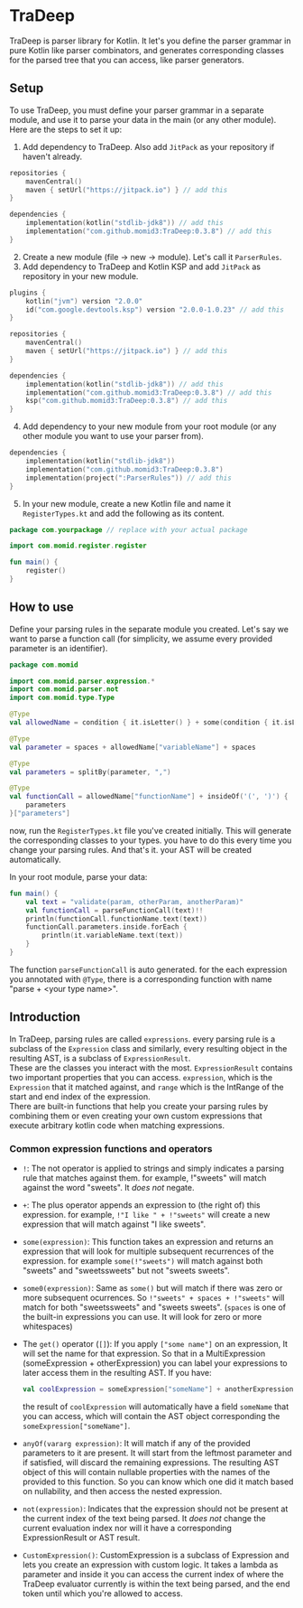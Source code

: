 # TraDeep
TraDeep is parser library for Kotlin. It let's you define the parser grammar in pure Kotlin like parser combinators, and generates corresponding classes for the parsed tree that you can access, like parser generators.
## Setup
To use TraDeep, you must define your parser grammar in a separate module, and use it to parse your data in the main (or any other module). Here are the steps to set it up:
1. Add dependency to TraDeep. Also add `JitPack` as your repository if haven't already.
```kotlin
repositories {
    mavenCentral()
    maven { setUrl("https://jitpack.io") } // add this
}

dependencies {
    implementation(kotlin("stdlib-jdk8")) // add this
    implementation("com.github.momid3:TraDeep:0.3.8") // add this
}
```

2. Create a new module (file -> new -> module). Let's call it `ParserRules`.
3. Add dependency to TraDeep and Kotlin KSP and add `JitPack` as repository in your new module.

```kotlin
plugins {
    kotlin("jvm") version "2.0.0"
    id("com.google.devtools.ksp") version "2.0.0-1.0.23" // add this
}

repositories {
    mavenCentral()
    maven { setUrl("https://jitpack.io") } // add this
}

dependencies {
    implementation(kotlin("stdlib-jdk8")) // add this
    implementation("com.github.momid3:TraDeep:0.3.8") // add this
    ksp("com.github.momid3:TraDeep:0.3.8") // add this
}
```
4. Add dependency to your new module from your root module (or any other module you want to use your parser from).
```kotlin
dependencies {
    implementation(kotlin("stdlib-jdk8"))
    implementation("com.github.momid3:TraDeep:0.3.8")
    implementation(project(":ParserRules")) // add this
}
```
5. In your new module, create a new Kotlin file and name it `RegisterTypes.kt` and add the following as its content.
```kotlin
package com.yourpackage // replace with your actual package

import com.momid.register.register

fun main() {
    register()
}

```

## How to use
Define your parsing rules in the separate module you created.
Let's say we want to parse a function call (for simplicity, we assume every provided parameter is an identifier).
```kotlin
package com.momid

import com.momid.parser.expression.*
import com.momid.parser.not
import com.momid.type.Type

@Type
val allowedName = condition { it.isLetter() } + some(condition { it.isLetterOrDigit() })

@Type
val parameter = spaces + allowedName["variableName"] + spaces

@Type
val parameters = splitBy(parameter, ",")

@Type
val functionCall = allowedName["functionName"] + insideOf('(', ')') {
    parameters
}["parameters"]
```

now, run the `RegisterTypes.kt` file you've created initially. This will generate the corresponding classes to your types. you have to do this every time you change your parsing rules.
And that's it. your AST will be created automatically.

In your root module, parse your data:

```kotlin
fun main() {
    val text = "validate(param, otherParam, anotherParam)"
    val functionCall = parseFunctionCall(text)!!
    println(functionCall.functionName.text(text))
    functionCall.parameters.inside.forEach {
        println(it.variableName.text(text))
    }
}
```

The function `parseFunctionCall` is auto generated. for the each expression you annotated with `@Type`, there is a corresponding function with name "parse + \<your type name\>".
## Introduction
In TraDeep, parsing rules are called `expressions`. every parsing rule is a subclass of the `Expression` class and similarly, every resulting object in the resulting AST, is a subclass of `ExpressionResult`.   
These are the classes you interact with the most. `ExpressionResult` contains two important properties that you can access. `expression`, which is the `Expression` that it matched against, and `range` which is the IntRange of the start and end index of the expression.   
There are built-in functions that help you create your parsing rules by combining them or even creating your own custom expressions that execute arbitrary kotlin code when matching expressions.   
### Common expression functions and operators
- `!`: The not operator is applied to strings and simply indicates a parsing rule that matches against them. for example, !"sweets" will match against the word "sweets". It *does not* negate.

- `+`: The plus operator appends an expression to (the right of) this expression. for example, `!"I like " + !"sweets"` will create a new expression that will match against "I like sweets".

- `some(expression)`: This function takes an expression and returns an expression that will look for multiple subsequent recurrences of the expression. for example `some(!"sweets")` will match against both "sweets" and "sweetssweets" but not "sweets sweets".

- `some0(expression)`: Same as `some()` but will match if there was zero or more subsequent ocurrences. So `!"sweets" + spaces + !"sweets"` will match for both "sweetssweets" and "sweets sweets". (`spaces` is one of the built-in expressions you can use. It will look for zero or more 
whitespaces)

- The `get()` operator (`[]`): If you apply `["some name"]` on an expression, It will set the name for that expression. So that in a MultiExpression (someExpression + otherExpression) you can label your expressions to later access them in the resulting AST.
If you have:
    ```kotlin
    val coolExpression = someExpression["someName"] + anotherExpression
    ```
    the result of `coolExpression` will automatically have a field `someName` that you can access, which will contain the AST object corresponding the `someExpression["someName"]`.

- `anyOf(vararg expression)`: It will match if any of the provided parameters to it are present. It will start from the leftmost parameter and if satisfied, will discard the remaining expressions. The resulting AST object of this will contain nullable properties with the names of the provided to this function. So you can know which one did it match based on nullability, and then access the nested expression.

- `not(expression)`: Indicates that the expression should not be present at the current index of the text being parsed. It *does not* change the current evaluation index nor will it have a corresponding ExpressionResult or AST result.

- `CustomExpression()`: CustomExpression is a subclass of Expression and lets you create an expression with custom logic. It takes a lambda as parameter and inside it you can access the current index of where the TraDeep evaluator currently is within the text being parsed, and the end token until which you're allowed to access.
